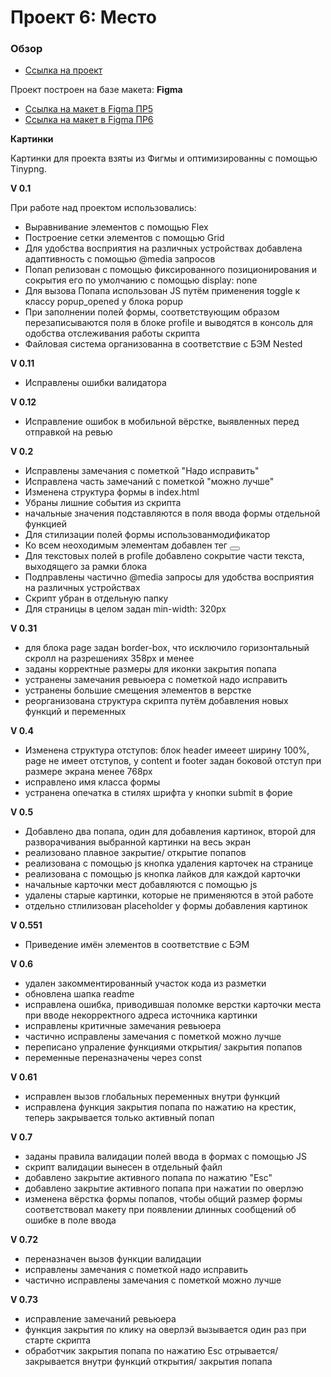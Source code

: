 # Проект 6: Место

### Обзор

* [Ссылка на проект](https://leonid-tula.github.io/mesto/)

Проект построен на базе макета:
**Figma**

* [Ссылка на макет в Figma ПР5](https://www.figma.com/file/bjyvbKKJN2naO0ucURl2Z0/JavaScript.-Sprint-5?node-id=0%3A1)
* [Ссылка на макет в Figma ПР6](https://www.figma.com/file/kRVLKwYG3d1HGLvh7JFWRT/JavaScript.-Sprint-6?node-id=0%3A1)

**Картинки**

Картинки для проекта взяты из Фигмы и оптимизированны с помощью Tinypng.

**V 0.1**

При работе над проектом использовались:
- Выравнивание элементов с помощью Flex
- Построение сетки элементов с помощью Grid
- Для удобства восприятия на различных устройствах добавлена адаптивность с помощью @media запросов
- Попап релизован с помощью фиксированного позиционирования и сокрытия его по умолчанию с помощью display: none
- Для вызова Попапа использован JS путём применения toggle к классу popup_opened у блока popup
- При заполнении полей формы, соответствующим образом перезаписываются поля в блоке profile и выводятся в консоль для одобства отслеживания работы скрипта 
- Файловая система организованна в соответствие с БЭМ Nested

**V 0.11**
- Исправлены ошибки валидатора

**V 0.12**
- Исправление ошибок в мобильной вёрстке, выявленных перед отправкой на ревью

**V 0.2**
- Исправлены замечания с пометкой "Надо исправить"
- Исправлена часть замечаний с пометкой "можно лучше"
- Изменена структура формы в index.html
- Убраны лишние события из скрипта
- начальные значения подставляются в поля ввода формы отдельной функцией
- Для стилизации полей формы использованмодификатор
- Ко всем неоходимым элементам добавлен тег <button>
- Для текстовых полей в profile добавлено сокрытие части текста, выходящего за рамки блока
- Подправлены частично @media запросы для удобства восприятия на различных устройствах
- Скрипт убран в отдельную папку
- Для страницы в целом задан min-width: 320px

**V 0.31**
- для блока page задан border-box, что исключило горизонтальный скролл на разрешениях 358px и менее
- заданы корректные размеры для иконки закрытия попапа
- устранены замечания ревьюера с пометкой надо исправить
- устранены большие смещения элементов в верстке
- реорганизована структура скрипта путём добавления новых функций и переменных

**V 0.4**
- Изменена структура отступов: блок header имееет ширину 100%, page не имеет отступов, у content и footer задан боковой отступ при размере экрана менее 768px
- исправлено имя класса формы
- устранена опечатка в стилях шрифта у кнопки submit в форие

**V 0.5**
- Добавлено два попапа, один для добавления картинок, второй для разворачивания выбранной картинки на весь экран
- реализовано плавное закрытие/ открытие попапов
- реализована с помощью js кнопка удаления карточек на странице
- реализована с помощью js кнопка лайков для каждой карточки
- начальные карточки мест добавляются с помощью js
- удалены старые картинки, которые не применяются в этой работе
- отдельно стлилизован placeholder у формы добавления картинок

**V 0.551**
- Приведение имён элементов в соответствие с БЭМ

**V 0.6**
- удален закомментированный участок кода из разметки
- обновлена шапка readme
- исправлена ошибка, приводившая поломке верстки карточки места при вводе некорректного адреса источника картинки
- исправлены критичные замечания ревьюера
- частично исправлены замечания с пометкой можно лучше
- переписано упраление функциями открытия/ закрытия попапов
- переменные переназначены через const

**V 0.61**

- исправлен вызов глобальных переменных внутри функций
- исправлена функция закрытия попапа по нажатию на крестик, теперь закрывается только активный попап

**V 0.7**
- заданы правила валидации полей ввода в формах с помощью JS
- скрипт валидации вынесен в отдельный файл
- добавлено закрытие активного попапа по нажатию "Esc"
- добавлено закрытие активного попапа при нажатии по оверлэю
- изменена вёрстка формы попапов, чтобы общий размер формы соответствовал макету при появлении длинных сообщений об ошибке в поле ввода
 
 **V 0.72**
 - переназначен вызов функции валидации
 - исправлены замечания с пометкой надо исправить
 - частично исправлены замечания с пометкой можно лучше

 **V 0.73**
 - исправление замечаний ревьюера
 - функция закрытия по клику на оверлэй вызывается один раз при старте скрипта
 - обработчик закрытия попапа по нажатию Esc отрывается/ закрывается внутри функций открытия/ закрытия попапа